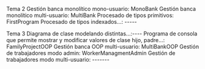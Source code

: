 Tema 2
Gestión banca monolítico mono-usuario: MonoBank
Gestión banca monolítico multi-usuario: MultiBank
Procesado de tipos primitivos: FirstProgram
Procesado de tipos indexados...: -----

Tema 3
Diagrama de clase modelando distintas...:----
Programa de consola que permite mostrar y modificar valores de clase hijo, padre...: FamilyProjectOOP 
Gestión banca OOP multi-usuario: MultiBankOOP
Gestión de trabajadores modo admin: WorkerManagmentAdmin
Gestión de trabajadores modo multi-usuario: -------
